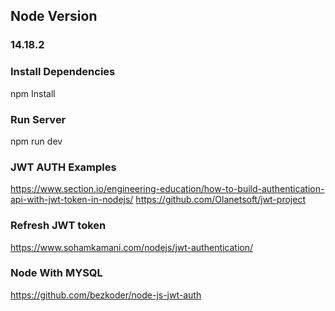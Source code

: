 ## Node Version
### 14.18.2

### Install Dependencies
npm Install

### Run Server
npm run dev

### JWT AUTH Examples

https://www.section.io/engineering-education/how-to-build-authentication-api-with-jwt-token-in-nodejs/
https://github.com/Olanetsoft/jwt-project

### Refresh JWT token
https://www.sohamkamani.com/nodejs/jwt-authentication/

### Node With MYSQL
https://github.com/bezkoder/node-js-jwt-auth
